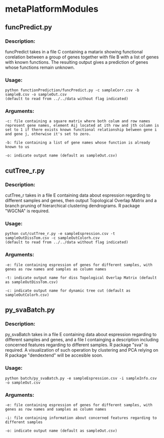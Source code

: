 # metaPlatformModules

## funcPredict.py

### Description:

funcPredict takes in a file C containing a matarix showing functional corelation between a group of genes together with file B with a list of genes with known functions. The resulting output gives a prediction of genes whose functions remain unknown.  

### Usage:
	python functionPrediction/funcPredict.py -c sampleCorr.csv -b sampleB.csv -o sampleOut.csv 
	(default to read from ../../data without flag indicated)

### Arguments: 
	-c: file containing a square matrix where both colum and row names represent gene names, element Aij located at ith row and jth column is set to 1 if there exists known functional relationship between gene i and gene j, otherwise it's set to zero.

	-b: file containing a list of gene names whose function is already known to us

	-o: indicate output name (default as sampleOut.csv)	




## cutTree_r.py

### Description:

cutTree_r takes in a file E containing data about espression regarding to different samples and genes, then output Topological Overlap Matrix and a branch pruning of hierarchical clustering dendrograms. R package "WGCNA" is required.

### Usage: 
	python cut/cutTree_r.py -e sampleEspression.csv -t sampleOutDissTom.csv -c sampleOutColorh.csv
	(default to read from ../../data without flag indicated)

### Arguments:
	-e: file containing espression of genes for different samples, with genes as row names and samples as column names 
	
	-t: indicate output name for diss Topological Overlap Matrix (default as sampleOutDissTom.csv)
	
	-c: indicate output name for dynamic tree cut (default as sampleOutColorh.csv)


## py_svaBatch.py

### Description:

py_svaBatch takes in a file E containing data about espression regarding to different samples and genes, and a file I containging a description including concerned features regarding to different samples. R package "sva" is required. A visualization of such operation by clustering and PCA relying on R package "dendextend" will be accesible soon.

### Usage:
	python batch/py_svaBatch.py -e sampleEspression.csv -i sampleInfo.csv -o sampleOut.csv 

### Arguments:
	-e: file containing espression of genes for different samples, with genes as row names and samples as column names

	-i: file containing information about concerned features regarding to different samples

	-o: indicate output name (default as sampleOut.csv)
